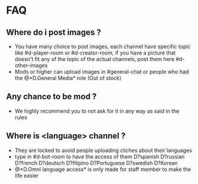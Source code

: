 # FAQ

## Where do i post images ? 

* You have many choice to post images, each channel have specific topic like \#d-player-room or \#d-creator-room, if you have a picture that doesn't fit any of the topic of the actual channels, post them here \#d-other-images 
* Mods or higher can upload images in \#general-chat or people who had the @\*D.General Media\* role \(Out of stock\)

## Any chance to be mod ?

* We highly recommend you to not ask for it in any way as said in the rules  

## Where is &lt;language&gt; channel ?

* They are locked to avoid people uploading cliches about their languages 
* type in \#d-bot-room to have the access of them  D?spanish D?russian D?french D?deutsch D?filipino D?Portuguese D?swedish D?Korean 
* @\*D.Omni language access\* is only made for staff member to make the life easier



